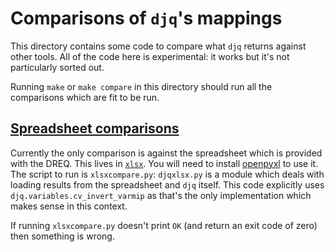 # Comparisons of `djq`'s mappings
This directory contains some code to compare what `djq` returns
against other tools.  All of the code here is experimental: it works
but it's not particularly sorted out.

Running `make` or `make compare` in this directory should run all the
comparisons which are fit to be run.

## [Spreadsheet comparisons](xlsx/)
Currently the only comparison is against the spreadsheet which is
provided with the DREQ.  This lives in [`xlsx`](xlsx/).  You will need
to install [openpyxl](https://pypi.python.org/pypi/openpyxl) to use
it.  The script to run is `xlsxcompare.py`: `djqxlsx.py` is a module
which deals with loading results from the spreadsheet and `djq`
itself.  This code explicitly uses `djq.variables.cv_invert_varmip` as
that's the only implementation which makes sense in this context.

If running `xlsxcompare.py` doesn't print `OK` (and return an exit
code of zero) then something is wrong.